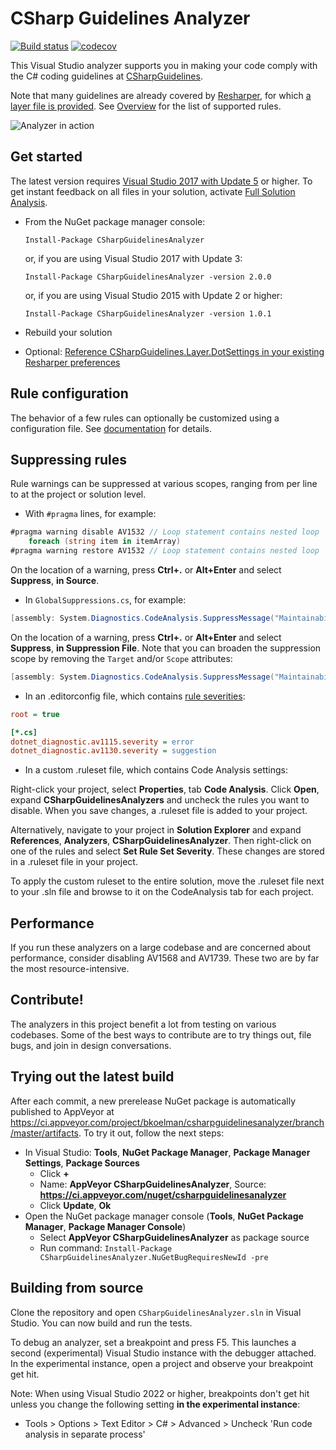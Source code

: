# CSharp Guidelines Analyzer

[![Build status](https://ci.appveyor.com/api/projects/status/q37dldfggtcwf6u4/branch/master?svg=true)](https://ci.appveyor.com/project/bkoelman/csharpguidelinesanalyzer/branch/master)
[![codecov](https://codecov.io/gh/bkoelman/CSharpGuidelinesAnalyzer/branch/master/graph/badge.svg)](https://codecov.io/gh/bkoelman/CSharpGuidelinesAnalyzer)

This Visual Studio analyzer supports you in making your code comply with the C# coding guidelines at [CSharpGuidelines](https://github.com/dennisdoomen/CSharpGuidelines).

Note that many guidelines are already covered by [Resharper](https://www.jetbrains.com/resharper/), for which [a layer file is provided](/docs/Resharper%20Settings.md).
See [Overview](/docs/Overview.md) for the list of supported rules.

![Analyzer in action](https://github.com/bkoelman/CSharpGuidelinesAnalyzer/blob/gh-pages/images/analyzer-in-action.png)

## Get started

The latest version requires [Visual Studio 2017 with Update 5](https://www.visualstudio.com/) or higher. To get instant feedback on all files in your solution, activate [Full Solution Analysis](/docs/Full%20Solution%20Analysis.md).

* From the NuGet package manager console:

  `Install-Package CSharpGuidelinesAnalyzer`

  or, if you are using Visual Studio 2017 with Update 3:

  `Install-Package CSharpGuidelinesAnalyzer -version 2.0.0`

  or, if you are using Visual Studio 2015 with Update 2 or higher:

  `Install-Package CSharpGuidelinesAnalyzer -version 1.0.1`

* Rebuild your solution

* Optional: [Reference CSharpGuidelines.Layer.DotSettings in your existing Resharper preferences](/docs/Resharper%20Settings.md)

## Rule configuration
The behavior of a few rules can optionally be customized using a configuration file. See [documentation](docs/Configuration.md) for details.

## Suppressing rules
Rule warnings can be suppressed at various scopes, ranging from per line to at the project or solution level.

* With `#pragma` lines, for example:
```csharp
#pragma warning disable AV1532 // Loop statement contains nested loop
    foreach (string item in itemArray)
#pragma warning restore AV1532 // Loop statement contains nested loop
```
On the location of a warning, press **Ctrl+.** or **Alt+Enter** and select **Suppress**, **in Source**.

* In `GlobalSuppressions.cs`, for example:
```csharp
[assembly: System.Diagnostics.CodeAnalysis.SuppressMessage("Maintainability", "AV1532:Loop statement contains nested loop", Justification = "<Pending>", Scope = "member", Target = "~M:CSharpGuidelinesDemo.Demo.RunDemo(System.String[][],System.Boolean,System.String)~System.Collections.Generic.List{System.String}")]
```
On the location of a warning, press **Ctrl+.** or **Alt+Enter** and select **Suppress**, **in Suppression File**.
Note that you can broaden the suppression scope by removing the `Target` and/or `Scope` attributes:

```csharp
[assembly: System.Diagnostics.CodeAnalysis.SuppressMessage("Maintainability", "AV1532:Loop statement contains nested loop", Justification = "<Pending>")]
```

* In an .editorconfig file, which contains [rule severities](https://docs.microsoft.com/en-us/visualstudio/code-quality/use-roslyn-analyzers?view=vs-2019#set-rule-severity-in-an-editorconfig-file):

```ini
root = true

[*.cs]
dotnet_diagnostic.av1115.severity = error
dotnet_diagnostic.av1130.severity = suggestion
```

* In a custom .ruleset file, which contains Code Analysis settings:

Right-click your project, select **Properties**, tab **Code Analysis**. Click **Open**, expand **CSharpGuidelinesAnalyzers** and uncheck the rules you want to disable. When you save changes, a .ruleset file is added to your project.

Alternatively, navigate to your project in **Solution Explorer** and expand **References**, **Analyzers**, **CSharpGuidelinesAnalyzer**. Then right-click on one of the rules and select **Set Rule Set Severity**. These changes are stored in a .ruleset file in your project.

To apply the custom ruleset to the entire solution, move the .ruleset file next to your .sln file and browse to it on the CodeAnalysis tab for each project.

## Performance

If you run these analyzers on a large codebase and are concerned about performance, consider disabling AV1568 and AV1739. These two are by far the most resource-intensive.

## Contribute!

The analyzers in this project benefit a lot from testing on various codebases. Some of the best ways to contribute are to try things out, file bugs, and join in design conversations.

## Trying out the latest build

After each commit, a new prerelease NuGet package is automatically published to AppVeyor at https://ci.appveyor.com/project/bkoelman/csharpguidelinesanalyzer/branch/master/artifacts. To try it out, follow the next steps:

* In Visual Studio: **Tools**, **NuGet Package Manager**, **Package Manager Settings**, **Package Sources**
    * Click **+**
    * Name: **AppVeyor CSharpGuidelinesAnalyzer**, Source: **https://ci.appveyor.com/nuget/csharpguidelinesanalyzer**
    * Click **Update**, **Ok**
* Open the NuGet package manager console (**Tools**, **NuGet Package Manager**, **Package Manager Console**)
    * Select **AppVeyor CSharpGuidelinesAnalyzer** as package source
    * Run command: `Install-Package CSharpGuidelinesAnalyzer.NuGetBugRequiresNewId -pre`

## Building from source

Clone the repository and open `CSharpGuidelinesAnalyzer.sln` in Visual Studio.
You can now build and run the tests.

To debug an analyzer, set a breakpoint and press F5. This launches a second (experimental) Visual Studio instance with the debugger attached. In the experimental instance, open a project and observe your breakpoint get hit.

Note: When using Visual Studio 2022 or higher, breakpoints don't get hit unless you change the following setting **in the experimental instance**:

* Tools > Options > Text Editor > C# > Advanced > Uncheck 'Run code analysis in separate process'
